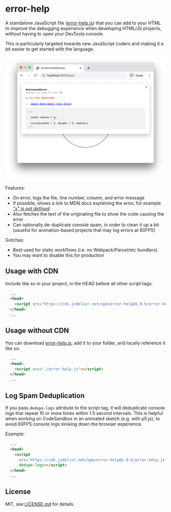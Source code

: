 # error-help

A standalone JavaScript file ([error-help.js](./error-help.js)) that you can add to your HTML to improve the debugging experience when developing HTML/JS projects, without having to open your DevTools console.

This is particularly targeted towards new JavaScript coders and making it a bit easier to get started with the language.

![error](./images/error.png)

Features:

- On error, logs the file, line number, column, and error message
- If possible, shows a link to MDN docs explaining the error, for example *["x" is not defined](https://developer.mozilla.org/en-US/docs/Web/JavaScript/Reference/Errors/Not_defined)*.
- Also fetches the text of the originating file to show the code causing the error
- Can optionally de-duplicate console spam, in order to clean it up a bit (usueful for animation-based projects that may log errors at 60FPS)

Gotchas:

- Best used for static workflows (i.e. no Webpack/Parcel/etc bundlers)
- You may want to disable this for production

## Usage with CDN

Include like so in your project, in the HEAD before all other script tags:

```html
  ...
  <head>
    <script src="https://cdn.jsdelivr.net/npm/error-help@1.0.6/error-help.js"></script>
  </head>
  ...
```

## Usage without CDN

You can download [error-help.js](./error-help.js), add it to your folder, and locally reference it like so:

```html
  ...
  <head>
    <script src="./error-help.js"></script>
  </head>
  ...
```

## Log Spam Deduplication

If you pass `dedupe-logs` attribute to the script tag, it will deduplicate console logs that repeat 10 or more times within 1.5 second intervals. This is helpful when working on CodeSandbox in an animated sketch (e.g. with p5.js), to avoid 60FPS console logs slowing down the browser experience.

Example:

```html
  ...
  <head>
    <script
      src="https://cdn.jsdelivr.net/npm/error-help@1.0.6/error-help.js"
      dedupe-logs></script>
  </head>
  ...
```

## License

MIT, see [LICENSE.md](http://github.com/mattdesl/error-help/blob/master/LICENSE.md) for details.
